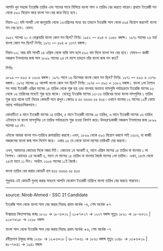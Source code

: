 আপনি খুব সহজে ইংরেজি তারিখ এবং সালের সাথে মিলিয়ে বাংলা সাল ও তারিখ বের করতে পারেন।প্রথমে ইংরেজী সন থেকে ৫৯৩ বিয়োগ করে বাংলা সন বের করে নিতে হবে।

নিয়ম-০১: যদি সালটি ১লা জানুয়ারি থেকে ১৩এপ্রিলের মধ্যে হয় তাহলে ইংরেজি সাল থেকে ৫৯৪ বিয়োগ করলেই বাংলা সন বের হবে। যেমন:

১৯৫২ সালের ২১ এ ফেব্রুয়ারি বাংলা কোন সন ছিল? নির্ণয়: ১৯৫২ — ৫৯৪ = ১৩৫৮ বঙ্গাব্দ।
১৯৭১ সালের ২৬ মার্চ বাংলা কোন সন ছিল? নির্ণয়: ১৯৭১ — ৫৯৪ = ১৩৭৭ বঙ্গাব্দ।

নিয়ম-০২: আর যদি সালটি ১৪ এপ্রিল থেকে বাকি মাস হলে ৫৯৩ বাদ দিলে বাংলা সন বের হবে। যেমন—
কাজী নজরুল ইসলামের জন্ম সাল ১৮৯৯ সালের ২৪ মে মাসে তাহলে তাঁর বাংলা জন্ম সন কত?

নির্ণয়:

১৮৯৯ — ৫৯৩ = ১৩০৬ বঙ্গাব্দ।
১৯৭১ সালে ১৬ ডিসেম্বর বাংলা কোন সন ছিল? নির্ণয়: ১৯৭১ — ৫৯৩ = ১৩৭৮ বঙ্গাব্দ।
১৯৭৫ সালের ১৫ আগস্ট বাংলা কোন সন ছিল? নির্ণয়: ১৯৭৫ — ৫৯৩ = ১৩৮২ বঙ্গাব্দ।
বাংলা ১লা বৈশাখ সব সময় ইংরেজী এপ্রিল মাসের ১৪ তারিখ থেকে শুরু হয় এবং বাংলায় অন্যান্য মাসগুলি পর্যায়ক্রমে ইংরেজি মাসের ১৩ থেকে ১৬ তারিখের মধ্যেই শুরু হয়ে থাকে। যেহেতু ইংরেজি মাসের ১৩-১৬ তারিখের মধ্যে বাংলা মাসগুলির ১ তারিখ শুরু হয়ে থাকে তাই নিচের কোডটি মনে রাখুন।কোডঃ ৪ ৫৫ ৬৬৬৬ ৫৫ ৪৩৫।এখানে বাংলার ১২ মাসের ১২টি কোড আছে পর্যায়ক্রমিকভাবে।

কোডটিতে ৪ মানে ইংরেজী মাসের ১৪ তারিখ, ৫ মানে ইংরেজী মাসের ১৫ তারিখ, ৬ মানে ইংরেজী মাসের ১৬ তারিখ এইভাবে যা বাংলা মাসগুলির ১ম তারিখ পর্যায়ক্রমে শুরু হওয়া নির্দেশ করে।উদহরণঃকাজী নজরুল ইসলামের জন্ম ১৮৯৯ সালের ২৫ মে।

এটাকে আমরা বাংলা সন-তারিখে রূপান্তরিত করবো।এখন, ১৮৯৯ থেকে ৫৯৩ বিয়োগ করলে পাই ১৩০৬, যা কাজী নজরুলের বাংলা জন্ম সাল নির্দেশ করে। এবার ২৫ মে থেকে বাংলা মাসের তারিখটি বের করবো।

এখন, আমাদের কোডের দিকে নজর দিই। কোডের ১ম অংকটি ৪, মানে এপ্রিল মাসের ১৪ তারিখ বা বাংলার ১ লা বৈশাখ। কোডের ২য় অংকটি ৫, মানে মে মাসের ১৫ তারিখ বা বাংলায় জ্যৈষ্ঠ মাসের ১লা তারিখ। এখন, ১৫মে থেকে ২৫মে মানে ১১ দিন। অর্থ্যাৎ ১৩০৬ সালের ১১ই জ্যৈষ্ঠ।

বাংলা তারিখ বের করার কোডটি হল ৪৫৫ ৬৬৬৬ ৫৫ ৪৩৫

শুধুমাত্র এই কোডটি মুখস্থ করার মাধ্যমে আপনি যেকোন ইংরেজী তারিখে বাংলা তারিখ বের করতে পারবেন।

---
source: Nirob Ahmed - SSC 21 Candidate

ইংরেজি সাল থেকে বাংলা সাল বের করার নিয়মঃ
প্রথম অর্ধেক -৬, শেষ অর্ধেক +৭

ঈশ্বরচন্দ্র বিদ্যাসাগরঃ
জন্মঃ ১৮২০ -> ১৮-৬=১২ | ২০+৭=২৭ -> ১২২৭ বঙ্গাব্দ
মৃত্যুঃ ১৮৯১ -> ১৮-৬=১২ | ৯১+৭=৯৮ -> ১২৯৮ বঙ্গাব্দ

বাংলা সাল থেকে ইংরেজি সাল বের করার নিয়মঃ
প্রথম অর্ধেক +৬, শেষ অর্ধেক -৭

রবীন্দ্রনাথ ঠাকুরঃ
জন্মঃ ১২৬৮ -> ১২+৬=১৮ | ৬৮-৭=৬১ -> ১৮৬১ বঙ্গাব্দ
মৃত্যুঃ ১৩৪৮ -> ১৩+৬=১৯ | ৪৮-৭=৪১ -> ১৯৪১ বঙ্গাব্দ
